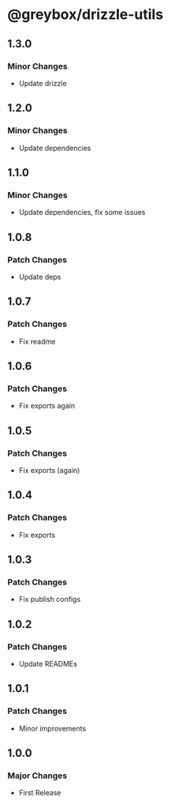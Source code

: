 # @greybox/drizzle-utils

## 1.3.0

### Minor Changes

- Update drizzle

## 1.2.0

### Minor Changes

- Update dependencies

## 1.1.0

### Minor Changes

- Update dependencies, fix some issues

## 1.0.8

### Patch Changes

- Update deps

## 1.0.7

### Patch Changes

- Fix readme

## 1.0.6

### Patch Changes

- Fix exports again

## 1.0.5

### Patch Changes

- Fix exports (again)

## 1.0.4

### Patch Changes

- Fix exports

## 1.0.3

### Patch Changes

- Fix publish configs

## 1.0.2

### Patch Changes

- Update READMEs

## 1.0.1

### Patch Changes

- Minor improvements

## 1.0.0

### Major Changes

- First Release
